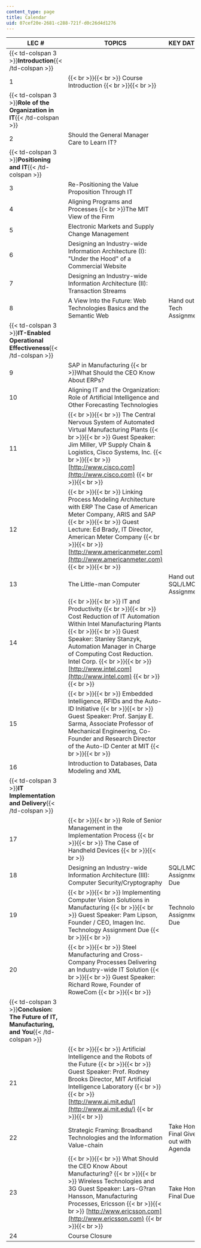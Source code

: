 ```yaml
---
content_type: page
title: Calendar
uid: 07cef20e-2681-c288-721f-d0c26d4d1276
---
```


| LEC # | TOPICS | KEY DATES |
| --- | --- | --- |
| {{< td-colspan 3 >}}**Introduction**{{< /td-colspan >}} |||
| 1 |  {{< br >}}{{< br >}} Course Introduction {{< br >}}{{< br >}}  |  |
| {{< td-colspan 3 >}}**Role of the Organization in IT**{{< /td-colspan >}} |||
| 2 | Should the General Manager Care to Learn IT? |  |
| {{< td-colspan 3 >}}**Positioning and IT**{{< /td-colspan >}} |||
| 3 | Re-Positioning the Value Proposition Through IT |  |
| 4 | Aligning Programs and Processes  {{< br >}}The MIT View of the Firm |  |
| 5 | Electronic Markets and Supply Change Management | &nbsp; |
| 6 | Designing an Industry-wide Information Architecture (I): "Under the Hood" of a Commercial Website |  |
| 7 | Designing an Industry-wide Information Architecture (II): Transaction Streams |  |
| 8 | A View Into the Future: Web Technologies Basics and the Semantic Web | Hand out Tech Assignment |
| {{< td-colspan 3 >}}**IT-Enabled Operational Effectiveness**{{< /td-colspan >}} |||
| 9 | SAP in Manufacturing  {{< br >}}What Should the CEO Know About ERPs? | &nbsp; |
| 10 | Aligning IT and the Organization: Role of Artificial Intelligence and Other Forecasting Technologies |  |
| 11 |  {{< br >}}{{< br >}} The Central Nervous System of Automated Virtual Manufacturing Plants {{< br >}}{{< br >}} Guest Speaker: Jim Miller, VP Supply Chain & Logistics, Cisco Systems, Inc. {{< br >}}{{< br >}} [http://www.cisco.com](http://www.cisco.com) {{< br >}}{{< br >}}  | &nbsp; |
| 12 |  {{< br >}}{{< br >}} Linking Process Modeling Architecture with ERP The Case of American Meter Company, ARIS and SAP {{< br >}}{{< br >}} Guest Lecture: Ed Brady, IT Director, American Meter Company {{< br >}}{{< br >}} [http://www.americanmeter.com](http://www.americanmeter.com) {{< br >}}{{< br >}}  |  |
| 13 | The Little-man Computer | Hand out SQL/LMC Assignment |
| 14 |  {{< br >}}{{< br >}} IT and Productivity {{< br >}}{{< br >}} Cost Reduction of IT Automation Within Intel Manufacturing Plants {{< br >}}{{< br >}} Guest Speaker: Stanley Stanzyk, Automation Manager in Charge of Computing Cost Reduction. Intel Corp. {{< br >}}{{< br >}} [http://www.intel.com](http://www.intel.com) {{< br >}}{{< br >}}  |  |
| 15 |  {{< br >}}{{< br >}} Embedded Intelligence, RFIDs and the Auto-ID Initiative {{< br >}}{{< br >}} Guest Speaker: Prof. Sanjay E. Sarma, Associate Professor of Mechanical Engineering, Co-Founder and Research Director of the Auto-ID Center at MIT {{< br >}}{{< br >}}  | &nbsp; |
| 16 | Introduction to Databases, Data Modeling and XML |  |
| {{< td-colspan 3 >}}**IT Implementation and Delivery**{{< /td-colspan >}} |||
| 17 |  {{< br >}}{{< br >}} Role of Senior Management in the Implementation Process {{< br >}}{{< br >}} The Case of Handheld Devices {{< br >}}{{< br >}}  |  |
| 18 | Designing an Industry-wide Information Architecture (III): Computer Security/Cryptography | SQL/LMC Assignment Due |
| 19 |  {{< br >}}{{< br >}} Implementing Computer Vision Solutions in Manufacturing {{< br >}}{{< br >}} Guest Speaker: Pam Lipson, Founder / CEO, Imagen Inc. Technology Assignment Due {{< br >}}{{< br >}}  | Technology Assignment Due |
| 20 |  {{< br >}}{{< br >}} Steel Manufacturing and Cross-Company Processes Delivering an Industry-wide IT Solution {{< br >}}{{< br >}} Guest Speaker: Richard Rowe, Founder of RoweCom {{< br >}}{{< br >}}  |  |
| {{< td-colspan 3 >}}**Conclusion: The Future of IT, Manufacturing, and You**{{< /td-colspan >}} |||
| 21 |  {{< br >}}{{< br >}} Artificial Intelligence and the Robots of the Future {{< br >}}{{< br >}} Guest Speaker: Prof. Rodney Brooks Director, MIT Artificial Intelligence Laboratory {{< br >}}{{< br >}} [http://www.ai.mit.edu/](http://www.ai.mit.edu/) {{< br >}}{{< br >}}  |  |
| 22 | Strategic Framing: Broadband Technologies and the Information Value-chain | Take Home Final Given out with Agenda |
| 23 |  {{< br >}}{{< br >}} What Should the CEO Know About Manufacturing? {{< br >}}{{< br >}} Wireless Technologies and 3G Guest Speaker: Lars-G?ran Hansson, Manufacturing Processes, Ericsson {{< br >}}{{< br >}} [http://www.ericsson.com](http://www.ericsson.com) {{< br >}}{{< br >}}  | Take Home Final Due |
| 24 | Course Closure |